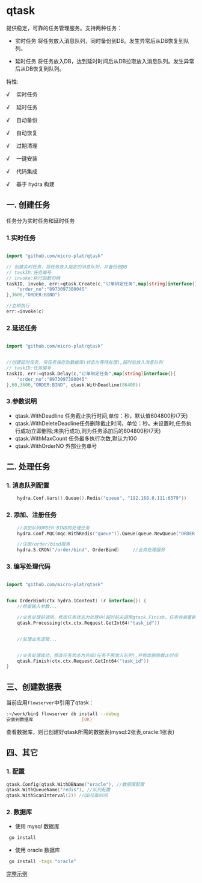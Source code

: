 # qtask

提供稳定，可靠的任务管理服务。支持两种任务：

* 实时任务
将任务放入消息队列，同时备份到DB。发生异常后从DB恢复到队列。


* 延时任务
将任务放入DB，达到延时时间后从DB拉取放入消息队列。发生异常后从DB恢复到队列。




特性:

√ 　实时任务

√ 　延时任务

√ 　自动备份

√ 　自动恢复

√ 　过期清理

√ 　一键安装

√ 　代码集成

√ 　基于 hydra 构建


## 一. 创建任务

任务分为实时任务和延时任务

### 1.实时任务  

```go

import "github.com/micro-plat/qtask"

// 创建实时任务，将任务放入指定的消息队列，并备份到DB
// taskID:任务编号
// invoke:执行函数句柄
taskID, invoke, err:=qtask.Create(c,"订单绑定任务",map[string]interface{}{
    "order_no":"8973097380045"
},3600,"ORDER:BIND")

//立即执行
err:=invoke(c)
```


### 2.延迟任务

```go

import "github.com/micro-plat/qtask"


//创建延时任务，将任务保存到数据库(状态为等待处理),超时后放入消息队列
// taskID:任务编号
taskID, err:=qtask.Delay(c,"订单绑定任务",map[string]interface{}{
    "order_no":"8973097380045"
},60,3600,"ORDER:BIND", qtask.WithDeadline(86400))
```

### 3.参数说明
* qtask.WithDeadline 任务截止执行时间,单位：秒，默认值604800秒(7天)
* qtask.WithDeleteDeadline任务删除截止时间，单位：秒。未设置时,任务执行成功立即删除;未执行成功,则为任务添加后的604800秒(7天)
* qtask.WithMaxCount 任务最多执行次数,默认为100
* qtask.WithOrderNO 外部业务单号


## 二. 处理任务

### 1. 消息队列配置

```go
    hydra.Conf.Vars().Queue().Redis("queue", "192.168.0.111:6379"))
```

###  2. 添加、注册任务

```go
    //添加队列ORDER:BIND的处理任务
    hydra.Conf.MQC(mqc.WithRedis("queue")).Queue(queue.NewQueue("ORDER:BIND", "/order/bind"))

    //注册/order/bind服务
    hydra.S.CRON("/order/bind", OrderBind)     //业务处理服务
```

### 3. 编写处理代码
```go

import "github.com/micro-plat/qtask"


func OrderBind(ctx hydra.IContext) (r interface{}) {
    //检查输入参数...

    //业务处理前调用，修改任务状态为处理中(超时前未调用qtask.Finish，任务会被重新放入队列)
    qtask.Processing(ctx,ctx.Request.GetInt64("task_id"))


    //处理业务逻辑...


    //业务处理成功，修改任务状态为完成(任务不再放入队列),并修改删除截止时间
    qtask.Finish(ctx,ctx.Request.GetInt64("task_id"))
}

```

## 三、创建数据表

当前应用`flowserver`中引用了qtask：

```sh
:~/work/bin$ flowserver db install --debug
安装到数据库 					[OK]
```

查看数据库，则已创建好qtask所需的数据表(mysql:2张表,oracle:1张表)



## 四、其它

### 1. 配置

```go
qtask.Config(qtask.WithDBName("oracle"), //数据库配置
qtask.WithQueueName("redis"), //队列配置
qtask.WithScanInterval(2)) //DB拉取时间
```

### 2. 数据库

* 使用 mysql 数据库

```sh
 go install
```

* 使用 oracle 数据库

```sh
 go install -tags "oracle"
```

[完整示例](https://github.com/micro-plat/qtask/tree/master/examples/flowserver)
